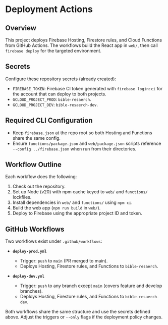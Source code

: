 # Deployment Actions

## Overview
This project deploys Firebase Hosting, Firestore rules, and Cloud Functions from GitHub Actions. The workflows build the React app in `web/`, then call `firebase deploy` for the targeted environment.

## Secrets
Configure these repository secrets (already created):
- `FIREBASE_TOKEN`: Firebase CI token generated with `firebase login:ci` for the account that can deploy to both projects.
- `GCLOUD_PROJECT_PROD`: `bible-resaerch`.
- `GCLOUD_PROJECT_DEV`: `bible-resaerch-dev`.

## Required CLI Configuration
- Keep `firebase.json` at the repo root so both Hosting and Functions share the same config.
- Ensure `functions/package.json` and `web/package.json` scripts reference `--config ../firebase.json` when run from their directories.

## Workflow Outline
Each workflow does the following:
1. Check out the repository.
2. Set up Node (v20) with npm cache keyed to `web/` and `functions/` lockfiles.
3. Install dependencies in `web/` and `functions/` using `npm ci`.
4. Build the web app (`npm run build` in `web/`).
5. Deploy to Firebase using the appropriate project ID and token.

## GitHub Workflows
Two workflows exist under `.github/workflows`:

- **`deploy-prod.yml`**
  - Trigger: `push` to `main` (PR merged to main).
  - Deploys Hosting, Firestore rules, and Functions to `bible-resaerch`.

- **`deploy-dev.yml`**
  - Trigger: `push` to any branch except `main` (covers feature and develop branches).
  - Deploys Hosting, Firestore rules, and Functions to `bible-resaerch-dev`.

Both workflows share the same structure and use the secrets defined above. Adjust the triggers or `--only` flags if the deployment policy changes.